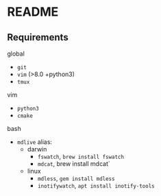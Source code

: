 # README
## Requirements
global
  * `git`
  * `vim` (>8.0 +python3)
  * `tmux`
  
vim
  * `python3`
  * `cmake`
    
bash
  * `mdlive` alias:
    * darwin
      * `fswatch`, `brew install fswatch`
      * `mdcat`, brew install mdcat`
    * linux
      * `mdless`, `gem install mdless`
      * `inotifywatch`, `apt install inotify-tools`
